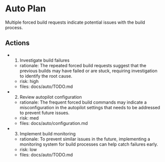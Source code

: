 # Auto Plan

Multiple forced build requests indicate potential issues with the build process.

## Actions
- 1. Investigate build failures
  - rationale: The repeated forced build requests suggest that the previous builds may have failed or are stuck, requiring investigation to identify the root cause.
  - risk: high
  - files: docs/auto/TODO.md
- 2. Review autopilot configuration
  - rationale: The frequent forced build commands may indicate a misconfiguration in the autopilot settings that needs to be addressed to prevent future issues.
  - risk: med
  - files: docs/auto/configuration.md
- 3. Implement build monitoring
  - rationale: To prevent similar issues in the future, implementing a monitoring system for build processes can help catch failures early.
  - risk: low
  - files: docs/auto/TODO.md
